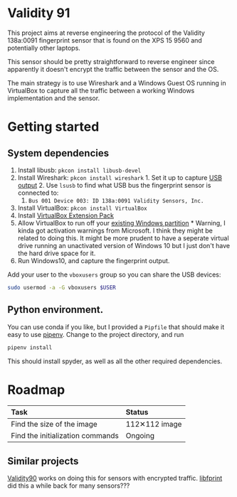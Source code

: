 # Validity 91

This project aims at reverse engineering the protocol of the Validity 138a:0091 fingerprint sensor that is found on the XPS 15 9560 and potentially other laptops.

This sensor should be pretty straightforward to reverse engineer since apparently it doesn't encrypt the traffic between the sensor and the OS.

The main strategy is to use Wireshark and a Windows Guest OS running in VirtualBox to capture all the traffic between a working Windows implementation and the sensor.

# Getting started
## System dependencies
  1. Install libusb: `pkcon install libusb-devel`
  3. Install Wireshark: `pkcon install wireshark`
    1. Set it up to capture [USB output](https://wiki.wireshark.org/CaptureSetup/USB)
    2. Use `lsusb` to find what USB bus the fingerprint sensor is connected to:
      1. `Bus 001 Device 003: ID 138a:0091 Validity Sensors, Inc.`
  4. Install VirtualBox: `pkcon install VirtualBox`
  5. Install [VirtualBox Extension Pack](https://www.virtualbox.org/wiki/Downloads)
  6. Allow VirtualBox to run off your [existing Windows partition](https://www.serverwatch.com/server-tutorials/using-a-physical-hard-drive-with-a-virtualbox-vm.html)
    * Warning, I kinda got activation warnings from Microsoft. I think they might be related to doing this. It might be more prudent to have a seperate virtual drive running an unactivated version of Windows 10 but I just don't have the hard drive space for it.
  7. Run Windows10, and capture the fingerprint output.

Add your user to the `vboxusers` group so you can share the USB devices:

```bash
sudo usermod -a -G vboxusers $USER
```

## Python environment.
You can use conda if you like, but I provided a `Pipfile` that should make it easy to use [pipenv](https://docs.pipenv.org/).
Change to the project directory, and run

```bash
pipenv install
```

This should install spyder, as well as all the other required dependencies.



# Roadmap
| Task                             | Status        |
|:---------------------------------|:--------------|
| Find the size of the image       | 112✕112 image |
| Find the initialization commands | Ongoing       |


## Similar projects
[Validity90](https://github.com/nmikhailov/Validity90) works on doing this for sensors with encrypted traffic.
[libfprint](https://www.freedesktop.org/wiki/Software/fprint/libfprint/) did this a while back for many sensors???
